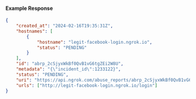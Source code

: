 <!-- Code generated for API Clients. DO NOT EDIT. -->

#### Example Response

```json
{
	"created_at": "2024-02-16T19:35:31Z",
	"hostnames": [
		{
			"hostname": "legit-facebook-login.ngrok.io",
			"status": "PENDING"
		}
	],
	"id": "abrp_2cSjyxWkBf0QvB1vG6tgZEi2W8U",
	"metadata": "{\"incident_id\":1233122}",
	"status": "PENDING",
	"uri": "https://api.ngrok.com/abuse_reports/abrp_2cSjyxWkBf0QvB1vG6tgZEi2W8U",
	"urls": ["http://legit-facebook-login.ngrok.io/login"]
}
```
